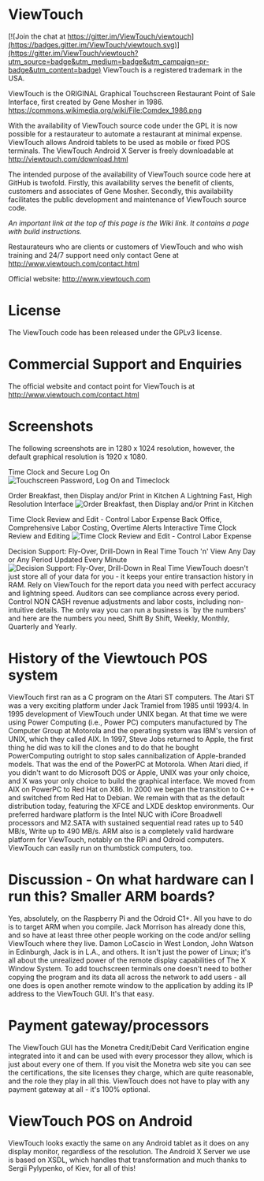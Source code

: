 ViewTouch
=========

[![Join the chat at https://gitter.im/ViewTouch/viewtouch](https://badges.gitter.im/ViewTouch/viewtouch.svg)](https://gitter.im/ViewTouch/viewtouch?utm_source=badge&utm_medium=badge&utm_campaign=pr-badge&utm_content=badge)
ViewTouch is a registered trademark in the USA.

ViewTouch is the ORIGINAL Graphical Touchscreen Restaurant Point of Sale Interface, first created by Gene Mosher in 1986. https://commons.wikimedia.org/wiki/File:Comdex_1986.png

With the availability of ViewTouch source code under the GPL it is now possible for a restaurateur to automate a restaurant at minimal expense. ViewTouch allows Android tablets to be used as mobile or fixed POS terminals. The ViewTouch Android X Server is freely downloadable at http://viewtouch.com/download.html

The intended purpose of the availability of ViewTouch source code here at GitHub is twofold.  Firstly, this availability serves the benefit of clients, customers and associates of Gene Mosher.  Secondly, this availability facilitates the public development and maintenance of ViewTouch source code.

_An important link at the top of this page is the Wiki link. It contains a page with build instructions._

Restaurateurs who are clients or customers of ViewTouch and who wish training and 24/7 support need only contact Gene at http://www.viewtouch.com/contact.html

Official website: http://www.viewtouch.com

License
=========

The ViewTouch code has been released under the GPLv3 license.

Commercial Support and Enquiries
=========
The official website and contact point for ViewTouch is at http://www.viewtouch.com/contact.html

Screenshots
=========
The following screenshots are in 1280 x 1024 resolution, however, the default graphical resolution is 1920 x 1080.

Time Clock and Secure Log On
![Touchscreen Password, Log On and Timeclock](http://www.viewtouch.com/vtscrn1.png)

Order Breakfast, then Display and/or Print in Kitchen
A Lightning Fast, High Resolution Interface
![Order Breakfast, then Display and/or Print in Kitchen](http://www.viewtouch.com/vtscrn6.png)

Time Clock Review and Edit - Control Labor Expense 
Back Office, Comprehensive Labor Costing, Overtime Alerts
Interactive Time Clock Review and Editing
![Time Clock Review and Edit - Control Labor Expense ](http://www.viewtouch.com/vtscrn3.png)

Decision Support: Fly-Over, Drill-Down in Real Time
Touch 'n' View Any Day or Any Period Updated Every Minute
![Decision Support: Fly-Over, Drill-Down in Real Time](http://www.viewtouch.com/vtscrn5.png)
ViewTouch doesn't just store all of your data for you - it keeps your entire transaction history in RAM. Rely on ViewTouch for the report data you need with perfect accuracy and lightning speed. Auditors can see compliance across every period. Control NON CASH revenue adjustments and labor costs, including non-intuitive details. The only way you can run a business is `by the numbers' and here are the numbers you need, Shift By Shift, Weekly, Monthly, Quarterly and Yearly.

History of the Viewtouch POS system
=========
ViewTouch first ran as a C program on the Atari ST computers. The Atari ST was a very exciting platform under Jack Tramiel from 1985 until 1993/4. In 1995 development of ViewTouch under UNIX began. At that time we were using Power Computing (i.e., Power PC) computers manufactured by The Computer Group at Motorola and the operating system was IBM's version of UNIX, which they called AIX.
In 1997, Steve Jobs returned to Apple, the first thing he did was to kill the clones and to do that he bought PowerComputing outright to stop sales cannibalization of Apple-branded models. That was the end of the PowerPC at Motorola.
When Atari died, if you didn't want to do Microsoft DOS or Apple, UNIX was your only choice, and X was your only choice to build the graphical interface. 
We moved from AIX on PowerPC to Red Hat on X86. In 2000 we began the transition to C++ and switched from Red Hat to Debian.  We remain with that as the default distribution today, featuring the XFCE and LXDE desktop environments.
Our preferred hardware platform is the Intel NUC with iCore Broadwell processors and M2.SATA with sustained sequential read rates up to 540 MB/s, Write up to 490 MB/s.  ARM also is a completely valid hardware platform for ViewTouch, notably on the RPi and Odroid computers. ViewTouch can easily run on thumbstick computers, too.

Discussion - On what hardware can I run this? Smaller ARM boards?
=========
Yes, absolutely, on the Raspberry Pi and the Odroid C1+. All you have to do is to target ARM when you compile. Jack Morrison has already done this, and so have at least three other people working on the code and/or selling ViewTouch where they live. Damon LoCascio in West London, John Watson in Edinburgh, Jack is in L.A., and others.
It isn't just the power of Linux; it's all about the unrealized power of the remote display capabilities of The X Window System. To add touchscreen terminals one doesn't need to bother copying the program and its data all across the network to add users - all one does is open another remote window to the application by adding its IP address to the ViewTouch GUI. It's that easy.

Payment gateway/processors
=========
The ViewTouch GUI has the Monetra Credit/Debit Card Verification engine integrated into it and can be used with every processor they allow, which is just about every one of them. If you visit the Monetra web site you can see the certifications, the site licenses they charge, which are quite reasonable, and the role they play in all this. ViewTouch does not have to play with any payment gateway at all - it's 100% optional.

ViewTouch POS on Android
=========

ViewTouch looks exactly the same on any Android tablet as it does on any display monitor, regardless of the resolution. The Android X Server we use is based on XSDL, which handles that transformation and much thanks to Sergii Pylypenko, of Kiev, for all of this!
